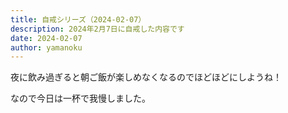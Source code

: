 ```yaml
---
title: 自戒シリーズ（2024-02-07）
description: 2024年2月7日に自戒した内容です
date: 2024-02-07
author: yamanoku
---
```


夜に飲み過ぎると朝ご飯が楽しめなくなるのでほどほどにしようね！

なので今日は一杯で我慢しました。
